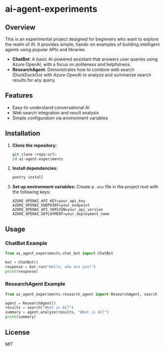 # ai-agent-experiments

## Overview

This is an experimental project designed for beginners who want to explore the realm of AI. It provides simple, hands-on
examples of building intelligent agents using popular APIs and libraries.

- **ChatBot**: A basic AI-powered assistant that answers user queries using Azure OpenAI, with a focus on politeness and
  helpfulness.
- **ResearchAgent**: Demonstrates how to combine web search (DuckDuckGo) with Azure OpenAI to analyze and summarize
  search results for any query.

## Features

- Easy-to-understand conversational AI
- Web search integration and result analysis
- Simple configuration via environment variables

## Installation

1. **Clone the repository:**
   ```bash
   git clone <repo-url>
   cd ai-agent-experiments
   ```
2. **Install dependencies:**
   ```bash
   poetry install
   ```
3. **Set up environment variables:**
   Create a `.env` file in the project root with the following keys:
   ```env
   AZURE_OPENAI_API_KEY=your_api_key
   AZURE_OPENAI_ENDPOINT=your_endpoint
   AZURE_OPENAI_API_VERSION=your_api_version
   AZURE_OPENAI_DEPLOYMENT=your_deployment_name
   ```

## Usage

### ChatBot Example

```python
from ai_agent_experiments.chat_bot import ChatBot

bot = ChatBot()
response = bot.run("Hello, who are you?")
print(response)
```

### ResearchAgent Example

```python
from ai_agent_experiments.research_agent import ResearchAgent, search

agent = ResearchAgent()
results = search("What is AI?")
summary = agent.analyze(results, "What is AI?")
print(summary)
```

## License

MIT
